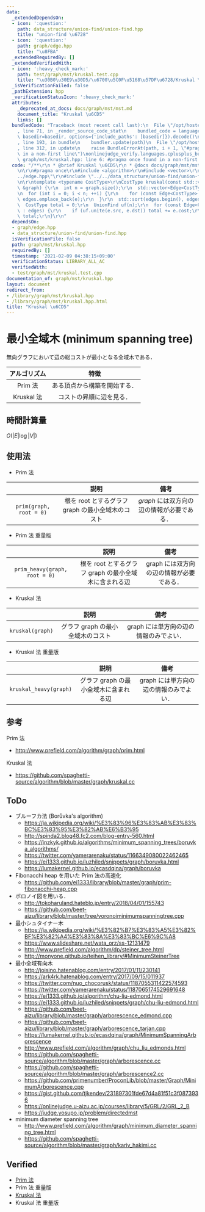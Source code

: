 ```yaml
---
data:
  _extendedDependsOn:
  - icon: ':question:'
    path: data_structure/union-find/union-find.hpp
    title: "union-find \u6728"
  - icon: ':question:'
    path: graph/edge.hpp
    title: "\u8FBA"
  _extendedRequiredBy: []
  _extendedVerifiedWith:
  - icon: ':heavy_check_mark:'
    path: test/graph/mst/kruskal.test.cpp
    title: "\u30B0\u30E9\u30D5/\u6700\u5C0F\u5168\u57DF\u6728/Kruskal \u6CD5"
  _isVerificationFailed: false
  _pathExtension: hpp
  _verificationStatusIcon: ':heavy_check_mark:'
  attributes:
    _deprecated_at_docs: docs/graph/mst/mst.md
    document_title: "Kruskal \u6CD5"
    links: []
  bundledCode: "Traceback (most recent call last):\n  File \"/opt/hostedtoolcache/Python/3.9.1/x64/lib/python3.9/site-packages/onlinejudge_verify/documentation/build.py\"\
    , line 71, in _render_source_code_stat\n    bundled_code = language.bundle(stat.path,\
    \ basedir=basedir, options={'include_paths': [basedir]}).decode()\n  File \"/opt/hostedtoolcache/Python/3.9.1/x64/lib/python3.9/site-packages/onlinejudge_verify/languages/cplusplus.py\"\
    , line 193, in bundle\n    bundler.update(path)\n  File \"/opt/hostedtoolcache/Python/3.9.1/x64/lib/python3.9/site-packages/onlinejudge_verify/languages/cplusplus_bundle.py\"\
    , line 312, in update\n    raise BundleErrorAt(path, i + 1, \"#pragma once found\
    \ in a non-first line\")\nonlinejudge_verify.languages.cplusplus_bundle.BundleErrorAt:\
    \ graph/mst/kruskal.hpp: line 6: #pragma once found in a non-first line\n"
  code: "/**\r\n * @brief Kruskal \u6CD5\r\n * @docs docs/graph/mst/mst.md\r\n */\r\
    \n\r\n#pragma once\r\n#include <algorithm>\r\n#include <vector>\r\n#include \"\
    ../edge.hpp\"\r\n#include \"../../data_structure/union-find/union-find.hpp\"\r\
    \n\r\ntemplate <typename CostType>\r\nCostType kruskal(const std::vector<std::vector<Edge<CostType>>>\
    \ &graph) {\r\n  int n = graph.size();\r\n  std::vector<Edge<CostType>> edges;\r\
    \n  for (int i = 0; i < n; ++i) {\r\n    for (const Edge<CostType> &e : graph[i])\
    \ edges.emplace_back(e);\r\n  }\r\n  std::sort(edges.begin(), edges.end());\r\n\
    \  CostType total = 0;\r\n  UnionFind uf(n);\r\n  for (const Edge<CostType> &e\
    \ : edges) {\r\n    if (uf.unite(e.src, e.dst)) total += e.cost;\r\n  }\r\n  return\
    \ total;\r\n}\r\n"
  dependsOn:
  - graph/edge.hpp
  - data_structure/union-find/union-find.hpp
  isVerificationFile: false
  path: graph/mst/kruskal.hpp
  requiredBy: []
  timestamp: '2021-02-09 04:38:15+09:00'
  verificationStatus: LIBRARY_ALL_AC
  verifiedWith:
  - test/graph/mst/kruskal.test.cpp
documentation_of: graph/mst/kruskal.hpp
layout: document
redirect_from:
- /library/graph/mst/kruskal.hpp
- /library/graph/mst/kruskal.hpp.html
title: "Kruskal \u6CD5"
---
```

# 最小全域木 (minimum spanning tree)

無向グラフにおいて辺の総コストが最小となる全域木である．

|アルゴリズム|特徴|
|:--:|:--:|
|Prim 法|ある頂点から構築を開始する．|
|Kruskal 法|コストの昇順に辺を見る．|


## 時間計算量

$O(\lvert E \rvert \log{\lvert V \rvert})$


## 使用法

- Prim 法

||説明|備考|
|:--:|:--:|:--:|
|`prim(graph, root = 0)`|根を $\mathrm{root}$ とするグラフ $\mathrm{graph}$ の最小全域木のコスト|$graph$ には双方向の辺の情報が必要である．|

- Prim 法 重量版

||説明|備考|
|:--:|:--:|:--:|
|`prim_heavy(graph, root = 0)`|根を $\mathrm{root}$ とするグラフ $\mathrm{graph}$ の最小全域木に含まれる辺|$\mathrm{graph}$ には双方向の辺の情報が必要である．|

- Kruskal 法

||説明|備考|
|:--:|:--:|:--:|
|`kruskal(graph)`|グラフ $\mathrm{graph}$ の最小全域木のコスト|$\mathrm{graph}$ には単方向の辺の情報のみでよい．|

- Kruskal 法 重量版

||説明|備考|
|:--:|:--:|:--:|
|`kruskal_heavy(graph)`|グラフ $\mathrm{graph}$ の最小全域木に含まれる辺|$\mathrm{graph}$ には単方向の辺の情報のみでよい．|


## 参考

Prim 法
- http://www.prefield.com/algorithm/graph/prim.html

Kruskal 法
- https://github.com/spaghetti-source/algorithm/blob/master/graph/kruskal.cc


## ToDo

- ブルーフカ法 (Borůvka's algorithm)
  - https://ja.wikipedia.org/wiki/%E3%83%96%E3%83%AB%E3%83%BC%E3%83%95%E3%82%AB%E6%B3%95
  - http://spinda2.blog48.fc2.com/blog-entry-560.html
  - https://inzkyk.github.io/algorithms/minimum_spanning_trees/boruvka_algorithms/
  - https://twitter.com/yamerarenaku/status/1166349080022462465
  - https://ei1333.github.io/luzhiled/snippets/graph/boruvka.html
  - https://lumakernel.github.io/ecasdqina/graph/boruvka
- Fibonacchi heap を用いた Prim 法の高速化
  - https://github.com/ei1333/library/blob/master/graph/prim-fibonacchi-heap.cpp
- ボロノイ図を用いる．
  - http://tokoharuland.hateblo.jp/entry/2018/04/01/155743
  - https://github.com/beet-aizu/library/blob/master/tree/voronoiminimumspanningtree.cpp
- 最小シュタイナー木
  - https://ja.wikipedia.org/wiki/%E3%82%B7%E3%83%A5%E3%82%BF%E3%82%A4%E3%83%8A%E3%83%BC%E6%9C%A8
  - https://www.slideshare.net/wata_orz/ss-12131479
  - http://www.prefield.com/algorithm/dp/steiner_tree.html
  - http://monyone.github.io/teihen_library/#MinimumSteinerTree
- 最小全域有向木
  - http://joisino.hatenablog.com/entry/2017/01/11/230141
  - https://ark4rk.hatenablog.com/entry/2017/09/15/011937
  - https://twitter.com/nuo_chocorusk/status/1187055311422574593
  - https://twitter.com/yamerarenaku/status/1187065174529691648
  - https://ei1333.github.io/algorithm/chu-liu-edmond.html
  - https://ei1333.github.io/luzhiled/snippets/graph/chu-liu-edmond.html
  - https://github.com/beet-aizu/library/blob/master/graph/arborescence_edmond.cpp
  - https://github.com/beet-aizu/library/blob/master/graph/arborescence_tarjan.cpp
  - https://lumakernel.github.io/ecasdqina/graph/MinimumSpanningArborescence
  - http://www.prefield.com/algorithm/graph/chu_liu_edmonds.html
  - https://github.com/spaghetti-source/algorithm/blob/master/graph/arborescence.cc
  - https://github.com/spaghetti-source/algorithm/blob/master/graph/arborescence2.cc
  - https://github.com/primenumber/ProconLib/blob/master/Graph/MinimumArborescence.cpp
  - https://gist.github.com/tjkendev/231897301fde67d4a81f51c3f0873936
  - https://onlinejudge.u-aizu.ac.jp/courses/library/5/GRL/2/GRL_2_B
  - https://judge.yosupo.jp/problem/directedmst
- minimum diameter spanning tree
  - http://www.prefield.com/algorithm/graph/minimum_diameter_spanning_tree.html
  - https://github.com/spaghetti-source/algorithm/blob/master/graph/kariv_hakimi.cc


## Verified

- [Prim 法](https://onlinejudge.u-aizu.ac.jp/solutions/problem/GRL_2_A/review/4083632/emthrm/C++14)
- Prim 法 重量版
- [Kruskal 法](https://onlinejudge.u-aizu.ac.jp/solutions/problem/GRL_2_A/review/4083639/emthrm/C++14)
- Kruskal 法 重量版
